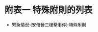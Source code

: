 # 附表一 特殊附則的列表

<!--
Please also update (add/delete) the information of special provisions in the index.md
請同時於 index.md 更新 (新增/刪除) 特殊附則的相關資訊

Please move the inactive special provisions to the '_archives/special_provisions/' directory.
請將失效的特殊附則移至 '_archives/special_provisions/'
-->

<!-- 
Example:

- [special_regulation_name](/provisions/egr/first_date)     # 仍然有效的特殊附則
- ~~special_regulation_name~~ # 已經失效的特殊附則
- ...

Please list in a reverse chronological order.
請以逆時間順序羅列。
-->

- ~~緊急情況 (安倍晉三槍擊事件) 特殊附則~~
